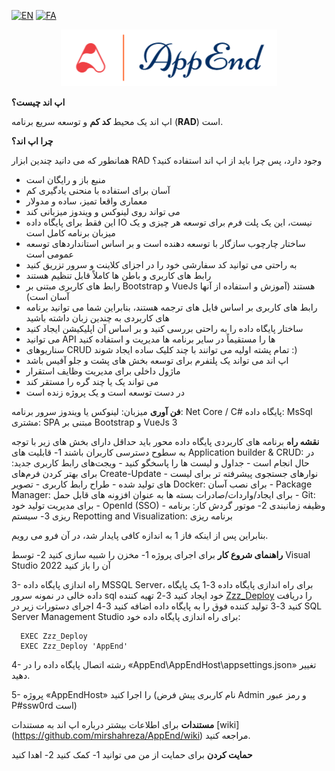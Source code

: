 [![EN](https://img.shields.io/badge/lang-EN-red.svg)](README.md)
[![FA](https://img.shields.io/badge/lang-FA-blue.svg)](README.FA.md)
<p align="center" width="100%">
     <img src="/images/AppEnd-Logo-Full.png?raw=true" />
</p>
  
**اپ اند چیست؟**

 اپ اند یک محیط **کد کم** و توسعه سریع برنامه (**RAD**) است.
 
 
**چرا اپ اند؟**

 همانطور که می دانید چندین ابزار RAD وجود دارد، پس چرا باید از اپ اند استفاده کنید؟
 
 
- منبع باز و رایگان است
- آسان برای استفاده با منحنی یادگیری کم
- معماری واقعا تمیز، ساده و مدولار
- می تواند روی لینوکس و ویندوز میزبانی کند
- این فقط برای پایگاه داده IO نیست، این یک پلت فرم برای توسعه هر چیزی و یک میزبان برنامه کامل است
- ساختار چارچوب سازگار با توسعه دهنده است و بر اساس استانداردهای توسعه عمومی است
- به راحتی می توانید کد سفارشی خود را در اجزای کلاینت و سرور تزریق کنید
- رابط های کاربری و باطن ها کاملاً قابل تنظیم هستند
- رابط های کاربری مبتنی بر Bootstrap و VueJs هستند (آموزش و استفاده از آنها آسان است)
- رابط های کاربری بر اساس فایل های ترجمه هستند، بنابراین شما می توانید برنامه های کاربردی به چندین زبان داشته باشید
- ساختار پایگاه داده را به راحتی بررسی کنید و بر اساس آن اپلیکیشن ایجاد کنید
- می توانید API ها را مستقیماً در سایر برنامه ها مدیریت و استفاده کنید
- سناریوهای CRUD تمام پشته اولیه می توانند با چند کلیک ساده ایجاد شوند :)
- اپ اند می تواند یک پلتفرم برای توسعه بخش های پشت و جلو آفیس باشد
- ماژول داخلی برای مدیریت وظایف استقرار
- می تواند یک یا چند گره را مستقر کند
- در دست توسعه است و یک پروژه زنده است

**فن آوری**
میزبان: لینوکس یا ویندوز
سرور برنامه: Net Core / C#
پایگاه داده: MsSql
مشتری: SPA مبتنی بر Bootstrap و VueJs 3

**نقشه راه**
برنامه های کاربردی پایگاه داده محور باید حداقل دارای بخش های زیر با توجه به سطوح دسترسی کاربران باشند
1- قابلیت های Application builder & CRUD: در حال انجام است
     - جداول و لیست ها را پاسخگو کنید
     - ویجت‌های رابط کاربری جدید: برای بهتر کردن فرم‌های Create-Update
     - نوارهای جستجوی پیشرفته تر برای لیست های تولید شده
     - طراح رابط کاربری
     - تصویر Docker: برای نصب آسان
     - Package Manager: برای ایجاد/واردات/صادرات بسته ها به عنوان افزونه های قابل حمل
     - Git: برای مدیریت تولید خود
     - OpenId (SSO)
     - وظیفه زمانبندی
2- موتور گردش کار: برنامه ریزی
3- سیستم Repotting and Visualization: برنامه ریزی

بنابراین پس از اینکه فاز 1 به اندازه کافی پایدار شد، در آن فرو می رویم.

**راهنمای شروع کار**
برای اجرای پروژه
1- مخزن را شبیه سازی کنید
2- توسط Visual Studio 2022 آن را باز کنید

3- راه اندازی پایگاه داده MSSQL Server، برای راه اندازی پایگاه داده
      3-1 یک پایگاه داده خالی در نمونه سرور sql خود ایجاد کنید
      3-2 تهیه کننده [Zzz_Deploy](https://github.com/mirshahreza/RDBMS-PackageManager/blob/master/MsSql/Zzz_Deploy.sql) را دریافت کنید
      3-3 تولید کننده فوق را به پایگاه داده اضافه کنید
      3-4 اجرای دستورات زیر در SQL Server Management Studio برای راه اندازی پایگاه داده خود:

      EXEC Zzz_Deploy
      EXEC Zzz_Deploy 'AppEnd'

4- رشته اتصال پایگاه داده را در «AppEnd\AppEndHost\appsettings.json» تغییر دهید.

5- پروژه «AppEndHost» را اجرا کنید
     (نام کاربری پیش فرض Admin و رمز عبور P#ssw0rd است)

**مستندات**
برای اطلاعات بیشتر درباره اپ اند به مستندات [wiki] (https://github.com/mirshahreza/AppEnd/wiki) مراجعه کنید.

**حمایت کردن**
برای حمایت از من می توانید
1- کمک کنید
2- اهدا کنید
